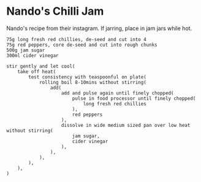 Nando's Chilli Jam
==================

Nando's recipe from their instagram. If jarring, place in jam jars while hot.

    75g long fresh red chillies, de-seed and cut into 4
    75g red peppers, core de-seed and cut into rough chunks
    500g jam sugar
    300ml cider vinegar

    stir gently and let cool(
        take off heat(
            test consistency with teaspoonful on plate(
                rolling boil 8-10mins without stirring(
                    add(
                        add and pulse again until finely chopped(
                            pulse in food processor until finely chopped(
                                long fresh red chillies
                            ),
                            red peppers
                        ),
                        dissolve in wide medium sized pan over low heat without stirring(
                            jam sugar,
                            cider vinegar
                        ),
                    ),
                ),
            ),
        ),
    )
